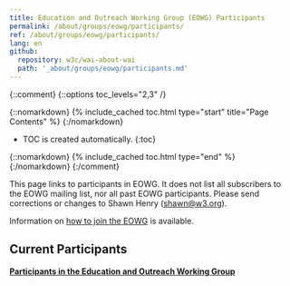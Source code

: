 ```yaml
---
title: Education and Outreach Working Group (EOWG) Participants
permalink: /about/groups/eowg/participants/
ref: /about/groups/eowg/participants/
lang: en
github:
  repository: w3c/wai-about-wai
  path: '_about/groups/eowg/participants.md'
---
```


{::comment}
{::options toc_levels="2,3" /}

{::nomarkdown}
{% include_cached toc.html type="start" title="Page Contents" %}
{:/nomarkdown}

-   TOC is created automatically.
{:toc}

{::nomarkdown}
{% include_cached toc.html type="end" %}
{:/nomarkdown}
{:/comment}

This page links to participants in EOWG. It does not list all subscribers to the EOWG mailing list, nor all past EOWG participants. Please send corrections or changes to Shawn Henry (shawn@w3.org).

Information on [how to join the EOWG](/about/groups/eowg/participate/) is available.

## Current Participants

**[Participants in the Education and Outreach Working Group](https://www.w3.org/2000/09/dbwg/details?group=35532&public=1)**
